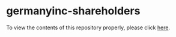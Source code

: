 # germanyinc-shareholders

To view the contents of this repository properly, please click [here](https://nbviewer.org/github/KensingtonOscupant/germanyinc-shareholders/blob/b0eb85f0ffe51c979fb23e15da3190c42946babd/src/exploration.ipynb).